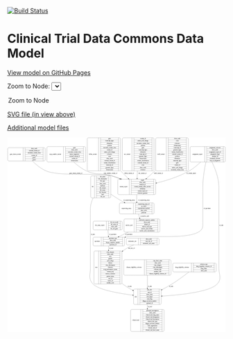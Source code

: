 <link rel='stylesheet' href="assets/style.css">
<link rel='stylesheet' href="https://unpkg.com/leaflet@1.5.1/dist/leaflet.css" integrity="sha512-xwE/Az9zrjBIphAcBb3F6JVqxf46+CDLwfLMHloNu6KEQCAWi6HcDUbeOfBIptF7tcCzusKFjFw2yuvEpDL9wQ==" crossorigin="">
<script type="text/javascript" src="https://code.jquery.com/jquery-3.2.1.min.js"></script>
<script type="text/javascript"  src="https://unpkg.com/leaflet@1.5.1/dist/leaflet.js"></script>
<script type="text/javascript" src="assets/actions.js"></script>

[![Build Status](https://travis-ci.org/CBIIT/ctdc-model.svg?branch=master)](https://travis-ci.org/CBIIT/ctdc-model)

# Clinical Trial Data Commons Data Model

[View model on GitHub Pages](https://cbiit.github.io/ctdc-model/)




Zoom to Node: <select id="node_select">
  <option value="">Zoom to Node</option>
</select>
<div id="model"></div>

<p>
<a href="./model-desc/ctdc-model.svg">SVG file (in view above)</a>
<p>
<a href="./model-desc">Additional model files</a>
<div id='graph' style='display:off;'>
<svg width="2277pt" height="2029pt"
 viewBox="0.00 0.00 2277.00 2029.00" xmlns="http://www.w3.org/2000/svg" xmlns:xlink="http://www.w3.org/1999/xlink">
<g id="graph0" class="graph" transform="scale(1 1) rotate(0) translate(4 2025)">
<title>Perl</title>
<polygon fill="#ffffff" stroke="transparent" points="-4,4 -4,-2025 2273,-2025 2273,4 -4,4"/>
<!-- file -->
<g id="node1" class="node">
<title>file</title>
<path fill="none" stroke="#000000" d="M878,-1393.5C878,-1393.5 1063,-1393.5 1063,-1393.5 1069,-1393.5 1075,-1399.5 1075,-1405.5 1075,-1405.5 1075,-1611.5 1075,-1611.5 1075,-1617.5 1069,-1623.5 1063,-1623.5 1063,-1623.5 878,-1623.5 878,-1623.5 872,-1623.5 866,-1617.5 866,-1611.5 866,-1611.5 866,-1405.5 866,-1405.5 866,-1399.5 872,-1393.5 878,-1393.5"/>
<text text-anchor="middle" x="885.5" y="-1504.8" font-family="Times,serif" font-size="14.00" fill="#000000">file</text>
<polyline fill="none" stroke="#000000" points="905,-1393.5 905,-1623.5 "/>
<text text-anchor="middle" x="915.5" y="-1504.8" font-family="Times,serif" font-size="14.00" fill="#000000"> </text>
<polyline fill="none" stroke="#000000" points="926,-1393.5 926,-1623.5 "/>
<text text-anchor="middle" x="990" y="-1608.3" font-family="Times,serif" font-size="14.00" fill="#000000">file_name</text>
<polyline fill="none" stroke="#000000" points="926,-1600.5 1054,-1600.5 "/>
<text text-anchor="middle" x="990" y="-1585.3" font-family="Times,serif" font-size="14.00" fill="#000000">file_description</text>
<polyline fill="none" stroke="#000000" points="926,-1577.5 1054,-1577.5 "/>
<text text-anchor="middle" x="990" y="-1562.3" font-family="Times,serif" font-size="14.00" fill="#000000">file_type</text>
<polyline fill="none" stroke="#000000" points="926,-1554.5 1054,-1554.5 "/>
<text text-anchor="middle" x="990" y="-1539.3" font-family="Times,serif" font-size="14.00" fill="#000000">show_node</text>
<polyline fill="none" stroke="#000000" points="926,-1531.5 1054,-1531.5 "/>
<text text-anchor="middle" x="990" y="-1516.3" font-family="Times,serif" font-size="14.00" fill="#000000">md5sum</text>
<polyline fill="none" stroke="#000000" points="926,-1508.5 1054,-1508.5 "/>
<text text-anchor="middle" x="990" y="-1493.3" font-family="Times,serif" font-size="14.00" fill="#000000">file_format</text>
<polyline fill="none" stroke="#000000" points="926,-1485.5 1054,-1485.5 "/>
<text text-anchor="middle" x="990" y="-1470.3" font-family="Times,serif" font-size="14.00" fill="#000000">file_status</text>
<polyline fill="none" stroke="#000000" points="926,-1462.5 1054,-1462.5 "/>
<text text-anchor="middle" x="990" y="-1447.3" font-family="Times,serif" font-size="14.00" fill="#000000">file_location</text>
<polyline fill="none" stroke="#000000" points="926,-1439.5 1054,-1439.5 "/>
<text text-anchor="middle" x="990" y="-1424.3" font-family="Times,serif" font-size="14.00" fill="#000000">uuid</text>
<polyline fill="none" stroke="#000000" points="926,-1416.5 1054,-1416.5 "/>
<text text-anchor="middle" x="990" y="-1401.3" font-family="Times,serif" font-size="14.00" fill="#000000">file_size</text>
<polyline fill="none" stroke="#000000" points="1054,-1393.5 1054,-1623.5 "/>
<text text-anchor="middle" x="1064.5" y="-1504.8" font-family="Times,serif" font-size="14.00" fill="#000000"> </text>
</g>
<!-- arm -->
<g id="node10" class="node">
<title>arm</title>
<path fill="none" stroke="#000000" d="M1324.5,-282.5C1324.5,-282.5 1588.5,-282.5 1588.5,-282.5 1594.5,-282.5 1600.5,-288.5 1600.5,-294.5 1600.5,-294.5 1600.5,-431.5 1600.5,-431.5 1600.5,-437.5 1594.5,-443.5 1588.5,-443.5 1588.5,-443.5 1324.5,-443.5 1324.5,-443.5 1318.5,-443.5 1312.5,-437.5 1312.5,-431.5 1312.5,-431.5 1312.5,-294.5 1312.5,-294.5 1312.5,-288.5 1318.5,-282.5 1324.5,-282.5"/>
<text text-anchor="middle" x="1335" y="-359.3" font-family="Times,serif" font-size="14.00" fill="#000000">arm</text>
<polyline fill="none" stroke="#000000" points="1357.5,-282.5 1357.5,-443.5 "/>
<text text-anchor="middle" x="1368" y="-359.3" font-family="Times,serif" font-size="14.00" fill="#000000"> </text>
<polyline fill="none" stroke="#000000" points="1378.5,-282.5 1378.5,-443.5 "/>
<text text-anchor="middle" x="1479" y="-428.3" font-family="Times,serif" font-size="14.00" fill="#000000">arm_title</text>
<polyline fill="none" stroke="#000000" points="1378.5,-420.5 1579.5,-420.5 "/>
<text text-anchor="middle" x="1479" y="-405.3" font-family="Times,serif" font-size="14.00" fill="#000000">arm_id</text>
<polyline fill="none" stroke="#000000" points="1378.5,-397.5 1579.5,-397.5 "/>
<text text-anchor="middle" x="1479" y="-382.3" font-family="Times,serif" font-size="14.00" fill="#000000">show_node</text>
<polyline fill="none" stroke="#000000" points="1378.5,-374.5 1579.5,-374.5 "/>
<text text-anchor="middle" x="1479" y="-359.3" font-family="Times,serif" font-size="14.00" fill="#000000">arm_target</text>
<polyline fill="none" stroke="#000000" points="1378.5,-351.5 1579.5,-351.5 "/>
<text text-anchor="middle" x="1479" y="-336.3" font-family="Times,serif" font-size="14.00" fill="#000000">arm_drug</text>
<polyline fill="none" stroke="#000000" points="1378.5,-328.5 1579.5,-328.5 "/>
<text text-anchor="middle" x="1479" y="-313.3" font-family="Times,serif" font-size="14.00" fill="#000000">dbgap_accession_number</text>
<polyline fill="none" stroke="#000000" points="1378.5,-305.5 1579.5,-305.5 "/>
<text text-anchor="middle" x="1479" y="-290.3" font-family="Times,serif" font-size="14.00" fill="#000000">pubmed_id</text>
<polyline fill="none" stroke="#000000" points="1579.5,-282.5 1579.5,-443.5 "/>
<text text-anchor="middle" x="1590" y="-359.3" font-family="Times,serif" font-size="14.00" fill="#000000"> </text>
</g>
<!-- file&#45;&gt;arm -->
<g id="edge18" class="edge">
<title>file&#45;&gt;arm</title>
<path fill="none" stroke="#000000" d="M891.442,-1393.3582C874.9733,-1359.6098 862.5,-1321.6286 862.5,-1284 862.5,-1284 862.5,-1284 862.5,-668 862.5,-590.1106 837.3467,-551.9341 890.5,-495 945.7784,-435.7896 1154.3629,-398.927 1302.2045,-379.6711"/>
<polygon fill="#000000" stroke="#000000" points="1302.8255,-383.1201 1312.2966,-378.3716 1301.9314,-376.1774 1302.8255,-383.1201"/>
<text text-anchor="middle" x="887.5" y="-1006.8" font-family="Times,serif" font-size="14.00" fill="#000000">of_arm</text>
</g>
<!-- sequencing_assay -->
<g id="node12" class="node">
<title>sequencing_assay</title>
<path fill="none" stroke="#000000" d="M1177,-1226.5C1177,-1226.5 1514,-1226.5 1514,-1226.5 1520,-1226.5 1526,-1232.5 1526,-1238.5 1526,-1238.5 1526,-1329.5 1526,-1329.5 1526,-1335.5 1520,-1341.5 1514,-1341.5 1514,-1341.5 1177,-1341.5 1177,-1341.5 1171,-1341.5 1165,-1335.5 1165,-1329.5 1165,-1329.5 1165,-1238.5 1165,-1238.5 1165,-1232.5 1171,-1226.5 1177,-1226.5"/>
<text text-anchor="middle" x="1238" y="-1280.3" font-family="Times,serif" font-size="14.00" fill="#000000">sequencing_assay</text>
<polyline fill="none" stroke="#000000" points="1311,-1226.5 1311,-1341.5 "/>
<text text-anchor="middle" x="1321.5" y="-1280.3" font-family="Times,serif" font-size="14.00" fill="#000000"> </text>
<polyline fill="none" stroke="#000000" points="1332,-1226.5 1332,-1341.5 "/>
<text text-anchor="middle" x="1418.5" y="-1326.3" font-family="Times,serif" font-size="14.00" fill="#000000">sequencing_assay_id</text>
<polyline fill="none" stroke="#000000" points="1332,-1318.5 1505,-1318.5 "/>
<text text-anchor="middle" x="1418.5" y="-1303.3" font-family="Times,serif" font-size="14.00" fill="#000000">qc_result</text>
<polyline fill="none" stroke="#000000" points="1332,-1295.5 1505,-1295.5 "/>
<text text-anchor="middle" x="1418.5" y="-1280.3" font-family="Times,serif" font-size="14.00" fill="#000000">experimental_method</text>
<polyline fill="none" stroke="#000000" points="1332,-1272.5 1505,-1272.5 "/>
<text text-anchor="middle" x="1418.5" y="-1257.3" font-family="Times,serif" font-size="14.00" fill="#000000">show_node</text>
<polyline fill="none" stroke="#000000" points="1332,-1249.5 1505,-1249.5 "/>
<text text-anchor="middle" x="1418.5" y="-1234.3" font-family="Times,serif" font-size="14.00" fill="#000000">platform</text>
<polyline fill="none" stroke="#000000" points="1505,-1226.5 1505,-1341.5 "/>
<text text-anchor="middle" x="1515.5" y="-1280.3" font-family="Times,serif" font-size="14.00" fill="#000000"> </text>
</g>
<!-- file&#45;&gt;sequencing_assay -->
<g id="edge7" class="edge">
<title>file&#45;&gt;sequencing_assay</title>
<path fill="none" stroke="#000000" d="M1075.1067,-1432.7062C1110.8974,-1408.1846 1151.7051,-1381.7349 1190.5,-1360 1198.6504,-1355.4337 1207.114,-1350.8527 1215.6938,-1346.3281"/>
<polygon fill="#000000" stroke="#000000" points="1217.428,-1349.371 1224.6687,-1341.6365 1214.185,-1343.1675 1217.428,-1349.371"/>
<text text-anchor="middle" x="1266" y="-1363.8" font-family="Times,serif" font-size="14.00" fill="#000000">of_sequencing_assay</text>
</g>
<!-- ihc_assay_report -->
<g id="node2" class="node">
<title>ihc_assay_report</title>
<path fill="none" stroke="#000000" d="M903,-1059.5C903,-1059.5 1182,-1059.5 1182,-1059.5 1188,-1059.5 1194,-1065.5 1194,-1071.5 1194,-1071.5 1194,-1139.5 1194,-1139.5 1194,-1145.5 1188,-1151.5 1182,-1151.5 1182,-1151.5 903,-1151.5 903,-1151.5 897,-1151.5 891,-1145.5 891,-1139.5 891,-1139.5 891,-1071.5 891,-1071.5 891,-1065.5 897,-1059.5 903,-1059.5"/>
<text text-anchor="middle" x="960" y="-1101.8" font-family="Times,serif" font-size="14.00" fill="#000000">ihc_assay_report</text>
<polyline fill="none" stroke="#000000" points="1029,-1059.5 1029,-1151.5 "/>
<text text-anchor="middle" x="1039.5" y="-1101.8" font-family="Times,serif" font-size="14.00" fill="#000000"> </text>
<polyline fill="none" stroke="#000000" points="1050,-1059.5 1050,-1151.5 "/>
<text text-anchor="middle" x="1111.5" y="-1136.3" font-family="Times,serif" font-size="14.00" fill="#000000">ihc_test_result</text>
<polyline fill="none" stroke="#000000" points="1050,-1128.5 1173,-1128.5 "/>
<text text-anchor="middle" x="1111.5" y="-1113.3" font-family="Times,serif" font-size="14.00" fill="#000000">ihc_assay_id</text>
<polyline fill="none" stroke="#000000" points="1050,-1105.5 1173,-1105.5 "/>
<text text-anchor="middle" x="1111.5" y="-1090.3" font-family="Times,serif" font-size="14.00" fill="#000000">show_node</text>
<polyline fill="none" stroke="#000000" points="1050,-1082.5 1173,-1082.5 "/>
<text text-anchor="middle" x="1111.5" y="-1067.3" font-family="Times,serif" font-size="14.00" fill="#000000">ihc_test_gene</text>
<polyline fill="none" stroke="#000000" points="1173,-1059.5 1173,-1151.5 "/>
<text text-anchor="middle" x="1183.5" y="-1101.8" font-family="Times,serif" font-size="14.00" fill="#000000"> </text>
</g>
<!-- specimen -->
<g id="node14" class="node">
<title>specimen</title>
<path fill="none" stroke="#000000" d="M902.5,-892.5C902.5,-892.5 1206.5,-892.5 1206.5,-892.5 1212.5,-892.5 1218.5,-898.5 1218.5,-904.5 1218.5,-904.5 1218.5,-972.5 1218.5,-972.5 1218.5,-978.5 1212.5,-984.5 1206.5,-984.5 1206.5,-984.5 902.5,-984.5 902.5,-984.5 896.5,-984.5 890.5,-978.5 890.5,-972.5 890.5,-972.5 890.5,-904.5 890.5,-904.5 890.5,-898.5 896.5,-892.5 902.5,-892.5"/>
<text text-anchor="middle" x="933" y="-934.8" font-family="Times,serif" font-size="14.00" fill="#000000">specimen</text>
<polyline fill="none" stroke="#000000" points="975.5,-892.5 975.5,-984.5 "/>
<text text-anchor="middle" x="986" y="-934.8" font-family="Times,serif" font-size="14.00" fill="#000000"> </text>
<polyline fill="none" stroke="#000000" points="996.5,-892.5 996.5,-984.5 "/>
<text text-anchor="middle" x="1097" y="-969.3" font-family="Times,serif" font-size="14.00" fill="#000000">specimen_type</text>
<polyline fill="none" stroke="#000000" points="996.5,-961.5 1197.5,-961.5 "/>
<text text-anchor="middle" x="1097" y="-946.3" font-family="Times,serif" font-size="14.00" fill="#000000">show_node</text>
<polyline fill="none" stroke="#000000" points="996.5,-938.5 1197.5,-938.5 "/>
<text text-anchor="middle" x="1097" y="-923.3" font-family="Times,serif" font-size="14.00" fill="#000000">biopsy_sequence_number</text>
<polyline fill="none" stroke="#000000" points="996.5,-915.5 1197.5,-915.5 "/>
<text text-anchor="middle" x="1097" y="-900.3" font-family="Times,serif" font-size="14.00" fill="#000000">specimen_id</text>
<polyline fill="none" stroke="#000000" points="1197.5,-892.5 1197.5,-984.5 "/>
<text text-anchor="middle" x="1208" y="-934.8" font-family="Times,serif" font-size="14.00" fill="#000000"> </text>
</g>
<!-- ihc_assay_report&#45;&gt;specimen -->
<g id="edge3" class="edge">
<title>ihc_assay_report&#45;&gt;specimen</title>
<path fill="none" stroke="#000000" d="M1045.8108,-1059.4244C1047.2476,-1039.4291 1048.9438,-1015.8237 1050.4544,-994.8006"/>
<polygon fill="#000000" stroke="#000000" points="1053.9534,-994.94 1051.1792,-984.7148 1046.9714,-994.4382 1053.9534,-994.94"/>
<text text-anchor="middle" x="1095.5" y="-1006.8" font-family="Times,serif" font-size="14.00" fill="#000000">of_specimen</text>
</g>
<!-- gene_fusion_variant -->
<g id="node3" class="node">
<title>gene_fusion_variant</title>
<path fill="none" stroke="#000000" d="M12,-1779C12,-1779 379,-1779 379,-1779 385,-1779 391,-1785 391,-1791 391,-1791 391,-1905 391,-1905 391,-1911 385,-1917 379,-1917 379,-1917 12,-1917 12,-1917 6,-1917 0,-1911 0,-1905 0,-1905 0,-1791 0,-1791 0,-1785 6,-1779 12,-1779"/>
<text text-anchor="middle" x="80.5" y="-1844.3" font-family="Times,serif" font-size="14.00" fill="#000000">gene_fusion_variant</text>
<polyline fill="none" stroke="#000000" points="161,-1779 161,-1917 "/>
<text text-anchor="middle" x="171.5" y="-1844.3" font-family="Times,serif" font-size="14.00" fill="#000000"> </text>
<polyline fill="none" stroke="#000000" points="182,-1779 182,-1917 "/>
<text text-anchor="middle" x="276" y="-1901.8" font-family="Times,serif" font-size="14.00" fill="#000000">show_node</text>
<polyline fill="none" stroke="#000000" points="182,-1894 370,-1894 "/>
<text text-anchor="middle" x="276" y="-1878.8" font-family="Times,serif" font-size="14.00" fill="#000000">external_variant_id</text>
<polyline fill="none" stroke="#000000" points="182,-1871 370,-1871 "/>
<text text-anchor="middle" x="276" y="-1855.8" font-family="Times,serif" font-size="14.00" fill="#000000">oncomine_variant_class</text>
<polyline fill="none" stroke="#000000" points="182,-1848 370,-1848 "/>
<text text-anchor="middle" x="276" y="-1832.8" font-family="Times,serif" font-size="14.00" fill="#000000">variant_id</text>
<polyline fill="none" stroke="#000000" points="182,-1825 370,-1825 "/>
<text text-anchor="middle" x="276" y="-1809.8" font-family="Times,serif" font-size="14.00" fill="#000000">gene1</text>
<polyline fill="none" stroke="#000000" points="182,-1802 370,-1802 "/>
<text text-anchor="middle" x="276" y="-1786.8" font-family="Times,serif" font-size="14.00" fill="#000000">gene2</text>
<polyline fill="none" stroke="#000000" points="370,-1779 370,-1917 "/>
<text text-anchor="middle" x="380.5" y="-1844.3" font-family="Times,serif" font-size="14.00" fill="#000000"> </text>
</g>
<!-- variant_report -->
<g id="node8" class="node">
<title>variant_report</title>
<path fill="none" stroke="#000000" d="M1159.5,-1428C1159.5,-1428 1531.5,-1428 1531.5,-1428 1537.5,-1428 1543.5,-1434 1543.5,-1440 1543.5,-1440 1543.5,-1577 1543.5,-1577 1543.5,-1583 1537.5,-1589 1531.5,-1589 1531.5,-1589 1159.5,-1589 1159.5,-1589 1153.5,-1589 1147.5,-1583 1147.5,-1577 1147.5,-1577 1147.5,-1440 1147.5,-1440 1147.5,-1434 1153.5,-1428 1159.5,-1428"/>
<text text-anchor="middle" x="1207.5" y="-1504.8" font-family="Times,serif" font-size="14.00" fill="#000000">variant_report</text>
<polyline fill="none" stroke="#000000" points="1267.5,-1428 1267.5,-1589 "/>
<text text-anchor="middle" x="1278" y="-1504.8" font-family="Times,serif" font-size="14.00" fill="#000000"> </text>
<polyline fill="none" stroke="#000000" points="1288.5,-1428 1288.5,-1589 "/>
<text text-anchor="middle" x="1405.5" y="-1573.8" font-family="Times,serif" font-size="14.00" fill="#000000">mapd</text>
<polyline fill="none" stroke="#000000" points="1288.5,-1566 1522.5,-1566 "/>
<text text-anchor="middle" x="1405.5" y="-1550.8" font-family="Times,serif" font-size="14.00" fill="#000000">show_node</text>
<polyline fill="none" stroke="#000000" points="1288.5,-1543 1522.5,-1543 "/>
<text text-anchor="middle" x="1405.5" y="-1527.8" font-family="Times,serif" font-size="14.00" fill="#000000">analysis_id</text>
<polyline fill="none" stroke="#000000" points="1288.5,-1520 1522.5,-1520 "/>
<text text-anchor="middle" x="1405.5" y="-1504.8" font-family="Times,serif" font-size="14.00" fill="#000000">torrent_variant_caller_version</text>
<polyline fill="none" stroke="#000000" points="1288.5,-1497 1522.5,-1497 "/>
<text text-anchor="middle" x="1405.5" y="-1481.8" font-family="Times,serif" font-size="14.00" fill="#000000">cellularity</text>
<polyline fill="none" stroke="#000000" points="1288.5,-1474 1522.5,-1474 "/>
<text text-anchor="middle" x="1405.5" y="-1458.8" font-family="Times,serif" font-size="14.00" fill="#000000">variant_report_id</text>
<polyline fill="none" stroke="#000000" points="1288.5,-1451 1522.5,-1451 "/>
<text text-anchor="middle" x="1405.5" y="-1435.8" font-family="Times,serif" font-size="14.00" fill="#000000">reference_genome</text>
<polyline fill="none" stroke="#000000" points="1522.5,-1428 1522.5,-1589 "/>
<text text-anchor="middle" x="1533" y="-1504.8" font-family="Times,serif" font-size="14.00" fill="#000000"> </text>
</g>
<!-- gene_fusion_variant&#45;&gt;variant_report -->
<g id="edge1" class="edge">
<title>gene_fusion_variant&#45;&gt;variant_report</title>
<path fill="none" stroke="#000000" d="M257.3612,-1778.7025C294.8778,-1741.4334 345.9413,-1698.4291 400.5,-1675 540.3507,-1614.944 935.3412,-1658.8412 1083.5,-1624 1115.0744,-1616.5749 1147.5742,-1605.4314 1178.4763,-1592.9474"/>
<polygon fill="#000000" stroke="#000000" points="1180.0909,-1596.0681 1188.0125,-1589.0326 1177.4325,-1589.5925 1180.0909,-1596.0681"/>
<text text-anchor="middle" x="710.5" y="-1645.8" font-family="Times,serif" font-size="14.00" fill="#000000">gene_fusion_variant_of</text>
</g>
<!-- copy_number_variant -->
<g id="node4" class="node">
<title>copy_number_variant</title>
<path fill="none" stroke="#000000" d="M421.5,-1767.5C421.5,-1767.5 799.5,-1767.5 799.5,-1767.5 805.5,-1767.5 811.5,-1773.5 811.5,-1779.5 811.5,-1779.5 811.5,-1916.5 811.5,-1916.5 811.5,-1922.5 805.5,-1928.5 799.5,-1928.5 799.5,-1928.5 421.5,-1928.5 421.5,-1928.5 415.5,-1928.5 409.5,-1922.5 409.5,-1916.5 409.5,-1916.5 409.5,-1779.5 409.5,-1779.5 409.5,-1773.5 415.5,-1767.5 421.5,-1767.5"/>
<text text-anchor="middle" x="495.5" y="-1844.3" font-family="Times,serif" font-size="14.00" fill="#000000">copy_number_variant</text>
<polyline fill="none" stroke="#000000" points="581.5,-1767.5 581.5,-1928.5 "/>
<text text-anchor="middle" x="592" y="-1844.3" font-family="Times,serif" font-size="14.00" fill="#000000"> </text>
<polyline fill="none" stroke="#000000" points="602.5,-1767.5 602.5,-1928.5 "/>
<text text-anchor="middle" x="696.5" y="-1913.3" font-family="Times,serif" font-size="14.00" fill="#000000">gene</text>
<polyline fill="none" stroke="#000000" points="602.5,-1905.5 790.5,-1905.5 "/>
<text text-anchor="middle" x="696.5" y="-1890.3" font-family="Times,serif" font-size="14.00" fill="#000000">show_node</text>
<polyline fill="none" stroke="#000000" points="602.5,-1882.5 790.5,-1882.5 "/>
<text text-anchor="middle" x="696.5" y="-1867.3" font-family="Times,serif" font-size="14.00" fill="#000000">oncomine_variant_class</text>
<polyline fill="none" stroke="#000000" points="602.5,-1859.5 790.5,-1859.5 "/>
<text text-anchor="middle" x="696.5" y="-1844.3" font-family="Times,serif" font-size="14.00" fill="#000000">tumor_suppressor</text>
<polyline fill="none" stroke="#000000" points="602.5,-1836.5 790.5,-1836.5 "/>
<text text-anchor="middle" x="696.5" y="-1821.3" font-family="Times,serif" font-size="14.00" fill="#000000">external_variant_id</text>
<polyline fill="none" stroke="#000000" points="602.5,-1813.5 790.5,-1813.5 "/>
<text text-anchor="middle" x="696.5" y="-1798.3" font-family="Times,serif" font-size="14.00" fill="#000000">variant_id</text>
<polyline fill="none" stroke="#000000" points="602.5,-1790.5 790.5,-1790.5 "/>
<text text-anchor="middle" x="696.5" y="-1775.3" font-family="Times,serif" font-size="14.00" fill="#000000">chromosome</text>
<polyline fill="none" stroke="#000000" points="790.5,-1767.5 790.5,-1928.5 "/>
<text text-anchor="middle" x="801" y="-1844.3" font-family="Times,serif" font-size="14.00" fill="#000000"> </text>
</g>
<!-- copy_number_variant&#45;&gt;variant_report -->
<g id="edge14" class="edge">
<title>copy_number_variant&#45;&gt;variant_report</title>
<path fill="none" stroke="#000000" d="M689.1641,-1767.2157C726.0513,-1733.8024 772.4276,-1697.6501 820.5,-1675 928.2095,-1624.251 969.871,-1659.5702 1083.5,-1624 1111.4172,-1615.2609 1140.3442,-1604.4363 1168.3414,-1592.9468"/>
<polygon fill="#000000" stroke="#000000" points="1169.9001,-1596.0895 1177.7977,-1589.027 1167.2196,-1589.6231 1169.9001,-1596.0895"/>
<text text-anchor="middle" x="1071" y="-1645.8" font-family="Times,serif" font-size="14.00" fill="#000000">copy_number_variant_of</text>
</g>
<!-- delins_variant -->
<g id="node5" class="node">
<title>delins_variant</title>
<path fill="none" stroke="#000000" d="M841.5,-1675.5C841.5,-1675.5 1165.5,-1675.5 1165.5,-1675.5 1171.5,-1675.5 1177.5,-1681.5 1177.5,-1687.5 1177.5,-1687.5 1177.5,-2008.5 1177.5,-2008.5 1177.5,-2014.5 1171.5,-2020.5 1165.5,-2020.5 1165.5,-2020.5 841.5,-2020.5 841.5,-2020.5 835.5,-2020.5 829.5,-2014.5 829.5,-2008.5 829.5,-2008.5 829.5,-1687.5 829.5,-1687.5 829.5,-1681.5 835.5,-1675.5 841.5,-1675.5"/>
<text text-anchor="middle" x="888.5" y="-1844.3" font-family="Times,serif" font-size="14.00" fill="#000000">delins_variant</text>
<polyline fill="none" stroke="#000000" points="947.5,-1675.5 947.5,-2020.5 "/>
<text text-anchor="middle" x="958" y="-1844.3" font-family="Times,serif" font-size="14.00" fill="#000000"> </text>
<polyline fill="none" stroke="#000000" points="968.5,-1675.5 968.5,-2020.5 "/>
<text text-anchor="middle" x="1062.5" y="-2005.3" font-family="Times,serif" font-size="14.00" fill="#000000">gene</text>
<polyline fill="none" stroke="#000000" points="968.5,-1997.5 1156.5,-1997.5 "/>
<text text-anchor="middle" x="1062.5" y="-1982.3" font-family="Times,serif" font-size="14.00" fill="#000000">transcript_hgvs</text>
<polyline fill="none" stroke="#000000" points="968.5,-1974.5 1156.5,-1974.5 "/>
<text text-anchor="middle" x="1062.5" y="-1959.3" font-family="Times,serif" font-size="14.00" fill="#000000">alternative</text>
<polyline fill="none" stroke="#000000" points="968.5,-1951.5 1156.5,-1951.5 "/>
<text text-anchor="middle" x="1062.5" y="-1936.3" font-family="Times,serif" font-size="14.00" fill="#000000">position</text>
<polyline fill="none" stroke="#000000" points="968.5,-1928.5 1156.5,-1928.5 "/>
<text text-anchor="middle" x="1062.5" y="-1913.3" font-family="Times,serif" font-size="14.00" fill="#000000">oncomine_variant_class</text>
<polyline fill="none" stroke="#000000" points="968.5,-1905.5 1156.5,-1905.5 "/>
<text text-anchor="middle" x="1062.5" y="-1890.3" font-family="Times,serif" font-size="14.00" fill="#000000">variant_id</text>
<polyline fill="none" stroke="#000000" points="968.5,-1882.5 1156.5,-1882.5 "/>
<text text-anchor="middle" x="1062.5" y="-1867.3" font-family="Times,serif" font-size="14.00" fill="#000000">amino_acid_change</text>
<polyline fill="none" stroke="#000000" points="968.5,-1859.5 1156.5,-1859.5 "/>
<text text-anchor="middle" x="1062.5" y="-1844.3" font-family="Times,serif" font-size="14.00" fill="#000000">reference</text>
<polyline fill="none" stroke="#000000" points="968.5,-1836.5 1156.5,-1836.5 "/>
<text text-anchor="middle" x="1062.5" y="-1821.3" font-family="Times,serif" font-size="14.00" fill="#000000">exon</text>
<polyline fill="none" stroke="#000000" points="968.5,-1813.5 1156.5,-1813.5 "/>
<text text-anchor="middle" x="1062.5" y="-1798.3" font-family="Times,serif" font-size="14.00" fill="#000000">show_node</text>
<polyline fill="none" stroke="#000000" points="968.5,-1790.5 1156.5,-1790.5 "/>
<text text-anchor="middle" x="1062.5" y="-1775.3" font-family="Times,serif" font-size="14.00" fill="#000000">external_variant_id</text>
<polyline fill="none" stroke="#000000" points="968.5,-1767.5 1156.5,-1767.5 "/>
<text text-anchor="middle" x="1062.5" y="-1752.3" font-family="Times,serif" font-size="14.00" fill="#000000">variant_classification</text>
<polyline fill="none" stroke="#000000" points="968.5,-1744.5 1156.5,-1744.5 "/>
<text text-anchor="middle" x="1062.5" y="-1729.3" font-family="Times,serif" font-size="14.00" fill="#000000">transcript_id</text>
<polyline fill="none" stroke="#000000" points="968.5,-1721.5 1156.5,-1721.5 "/>
<text text-anchor="middle" x="1062.5" y="-1706.3" font-family="Times,serif" font-size="14.00" fill="#000000">genomic_hgvs</text>
<polyline fill="none" stroke="#000000" points="968.5,-1698.5 1156.5,-1698.5 "/>
<text text-anchor="middle" x="1062.5" y="-1683.3" font-family="Times,serif" font-size="14.00" fill="#000000">chromosome</text>
<polyline fill="none" stroke="#000000" points="1156.5,-1675.5 1156.5,-2020.5 "/>
<text text-anchor="middle" x="1167" y="-1844.3" font-family="Times,serif" font-size="14.00" fill="#000000"> </text>
</g>
<!-- delins_variant&#45;&gt;variant_report -->
<g id="edge8" class="edge">
<title>delins_variant&#45;&gt;variant_report</title>
<path fill="none" stroke="#000000" d="M1177.5057,-1675.2662C1205.1402,-1647.8338 1232.6699,-1620.5053 1257.207,-1596.1476"/>
<polygon fill="#000000" stroke="#000000" points="1259.7518,-1598.5531 1264.383,-1589.024 1254.8203,-1593.5852 1259.7518,-1598.5531"/>
<text text-anchor="middle" x="1267" y="-1645.8" font-family="Times,serif" font-size="14.00" fill="#000000">delins_variant_of</text>
</g>
<!-- clinical_trial -->
<g id="node6" class="node">
<title>clinical_trial</title>
<path fill="none" stroke="#000000" d="M1294,-.5C1294,-.5 1619,-.5 1619,-.5 1625,-.5 1631,-6.5 1631,-12.5 1631,-12.5 1631,-218.5 1631,-218.5 1631,-224.5 1625,-230.5 1619,-230.5 1619,-230.5 1294,-230.5 1294,-230.5 1288,-230.5 1282,-224.5 1282,-218.5 1282,-218.5 1282,-12.5 1282,-12.5 1282,-6.5 1288,-.5 1294,-.5"/>
<text text-anchor="middle" x="1335" y="-111.8" font-family="Times,serif" font-size="14.00" fill="#000000">clinical_trial</text>
<polyline fill="none" stroke="#000000" points="1388,-.5 1388,-230.5 "/>
<text text-anchor="middle" x="1398.5" y="-111.8" font-family="Times,serif" font-size="14.00" fill="#000000"> </text>
<polyline fill="none" stroke="#000000" points="1409,-.5 1409,-230.5 "/>
<text text-anchor="middle" x="1509.5" y="-215.3" font-family="Times,serif" font-size="14.00" fill="#000000">principal_investigators</text>
<polyline fill="none" stroke="#000000" points="1409,-207.5 1610,-207.5 "/>
<text text-anchor="middle" x="1509.5" y="-192.3" font-family="Times,serif" font-size="14.00" fill="#000000">show_node</text>
<polyline fill="none" stroke="#000000" points="1409,-184.5 1610,-184.5 "/>
<text text-anchor="middle" x="1509.5" y="-169.3" font-family="Times,serif" font-size="14.00" fill="#000000">clinical_trial_long_name</text>
<polyline fill="none" stroke="#000000" points="1409,-161.5 1610,-161.5 "/>
<text text-anchor="middle" x="1509.5" y="-146.3" font-family="Times,serif" font-size="14.00" fill="#000000">clinical_trial_designation</text>
<polyline fill="none" stroke="#000000" points="1409,-138.5 1610,-138.5 "/>
<text text-anchor="middle" x="1509.5" y="-123.3" font-family="Times,serif" font-size="14.00" fill="#000000">clinical_trial_description</text>
<polyline fill="none" stroke="#000000" points="1409,-115.5 1610,-115.5 "/>
<text text-anchor="middle" x="1509.5" y="-100.3" font-family="Times,serif" font-size="14.00" fill="#000000">clinical_trial_type</text>
<polyline fill="none" stroke="#000000" points="1409,-92.5 1610,-92.5 "/>
<text text-anchor="middle" x="1509.5" y="-77.3" font-family="Times,serif" font-size="14.00" fill="#000000">dbgap_accession_number</text>
<polyline fill="none" stroke="#000000" points="1409,-69.5 1610,-69.5 "/>
<text text-anchor="middle" x="1509.5" y="-54.3" font-family="Times,serif" font-size="14.00" fill="#000000">lead_organization</text>
<polyline fill="none" stroke="#000000" points="1409,-46.5 1610,-46.5 "/>
<text text-anchor="middle" x="1509.5" y="-31.3" font-family="Times,serif" font-size="14.00" fill="#000000">clinical_trial_id</text>
<polyline fill="none" stroke="#000000" points="1409,-23.5 1610,-23.5 "/>
<text text-anchor="middle" x="1509.5" y="-8.3" font-family="Times,serif" font-size="14.00" fill="#000000">clinical_trial_short_name</text>
<polyline fill="none" stroke="#000000" points="1610,-.5 1610,-230.5 "/>
<text text-anchor="middle" x="1620.5" y="-111.8" font-family="Times,serif" font-size="14.00" fill="#000000"> </text>
</g>
<!-- case -->
<g id="node7" class="node">
<title>case</title>
<path fill="none" stroke="#000000" d="M911.5,-495.5C911.5,-495.5 1179.5,-495.5 1179.5,-495.5 1185.5,-495.5 1191.5,-501.5 1191.5,-507.5 1191.5,-507.5 1191.5,-828.5 1191.5,-828.5 1191.5,-834.5 1185.5,-840.5 1179.5,-840.5 1179.5,-840.5 911.5,-840.5 911.5,-840.5 905.5,-840.5 899.5,-834.5 899.5,-828.5 899.5,-828.5 899.5,-507.5 899.5,-507.5 899.5,-501.5 905.5,-495.5 911.5,-495.5"/>
<text text-anchor="middle" x="924" y="-664.3" font-family="Times,serif" font-size="14.00" fill="#000000">case</text>
<polyline fill="none" stroke="#000000" points="948.5,-495.5 948.5,-840.5 "/>
<text text-anchor="middle" x="959" y="-664.3" font-family="Times,serif" font-size="14.00" fill="#000000"> </text>
<polyline fill="none" stroke="#000000" points="969.5,-495.5 969.5,-840.5 "/>
<text text-anchor="middle" x="1070" y="-825.3" font-family="Times,serif" font-size="14.00" fill="#000000">ctep_category</text>
<polyline fill="none" stroke="#000000" points="969.5,-817.5 1170.5,-817.5 "/>
<text text-anchor="middle" x="1070" y="-802.3" font-family="Times,serif" font-size="14.00" fill="#000000">show_node</text>
<polyline fill="none" stroke="#000000" points="969.5,-794.5 1170.5,-794.5 "/>
<text text-anchor="middle" x="1070" y="-779.3" font-family="Times,serif" font-size="14.00" fill="#000000">race</text>
<polyline fill="none" stroke="#000000" points="969.5,-771.5 1170.5,-771.5 "/>
<text text-anchor="middle" x="1070" y="-756.3" font-family="Times,serif" font-size="14.00" fill="#000000">gender</text>
<polyline fill="none" stroke="#000000" points="969.5,-748.5 1170.5,-748.5 "/>
<text text-anchor="middle" x="1070" y="-733.3" font-family="Times,serif" font-size="14.00" fill="#000000">prior_drugs</text>
<polyline fill="none" stroke="#000000" points="969.5,-725.5 1170.5,-725.5 "/>
<text text-anchor="middle" x="1070" y="-710.3" font-family="Times,serif" font-size="14.00" fill="#000000">disease</text>
<polyline fill="none" stroke="#000000" points="969.5,-702.5 1170.5,-702.5 "/>
<text text-anchor="middle" x="1070" y="-687.3" font-family="Times,serif" font-size="14.00" fill="#000000">ctep_subcategory</text>
<polyline fill="none" stroke="#000000" points="969.5,-679.5 1170.5,-679.5 "/>
<text text-anchor="middle" x="1070" y="-664.3" font-family="Times,serif" font-size="14.00" fill="#000000">ethnicity</text>
<polyline fill="none" stroke="#000000" points="969.5,-656.5 1170.5,-656.5 "/>
<text text-anchor="middle" x="1070" y="-641.3" font-family="Times,serif" font-size="14.00" fill="#000000">ecog_performance_status</text>
<polyline fill="none" stroke="#000000" points="969.5,-633.5 1170.5,-633.5 "/>
<text text-anchor="middle" x="1070" y="-618.3" font-family="Times,serif" font-size="14.00" fill="#000000">current_step</text>
<polyline fill="none" stroke="#000000" points="969.5,-610.5 1170.5,-610.5 "/>
<text text-anchor="middle" x="1070" y="-595.3" font-family="Times,serif" font-size="14.00" fill="#000000">extent_of_disease</text>
<polyline fill="none" stroke="#000000" points="969.5,-587.5 1170.5,-587.5 "/>
<text text-anchor="middle" x="1070" y="-572.3" font-family="Times,serif" font-size="14.00" fill="#000000">patient_status</text>
<polyline fill="none" stroke="#000000" points="969.5,-564.5 1170.5,-564.5 "/>
<text text-anchor="middle" x="1070" y="-549.3" font-family="Times,serif" font-size="14.00" fill="#000000">case_id</text>
<polyline fill="none" stroke="#000000" points="969.5,-541.5 1170.5,-541.5 "/>
<text text-anchor="middle" x="1070" y="-526.3" font-family="Times,serif" font-size="14.00" fill="#000000">source_id</text>
<polyline fill="none" stroke="#000000" points="969.5,-518.5 1170.5,-518.5 "/>
<text text-anchor="middle" x="1070" y="-503.3" font-family="Times,serif" font-size="14.00" fill="#000000">meddra_code</text>
<polyline fill="none" stroke="#000000" points="1170.5,-495.5 1170.5,-840.5 "/>
<text text-anchor="middle" x="1181" y="-664.3" font-family="Times,serif" font-size="14.00" fill="#000000"> </text>
</g>
<!-- case&#45;&gt;arm -->
<g id="edge19" class="edge">
<title>case&#45;&gt;arm</title>
<path fill="none" stroke="#000000" d="M1191.9199,-501.8261C1194.7677,-499.4976 1197.6287,-497.2199 1200.5,-495 1231.7727,-470.8219 1268.1421,-448.9893 1303.4786,-430.3591"/>
<polygon fill="#000000" stroke="#000000" points="1305.1851,-433.4166 1312.4365,-425.6921 1301.9508,-427.2086 1305.1851,-433.4166"/>
<text text-anchor="middle" x="1271.5" y="-465.8" font-family="Times,serif" font-size="14.00" fill="#000000">of_arm</text>
</g>
<!-- variant_report&#45;&gt;sequencing_assay -->
<g id="edge6" class="edge">
<title>variant_report&#45;&gt;sequencing_assay</title>
<path fill="none" stroke="#000000" d="M1345.5,-1427.7675C1345.5,-1402.799 1345.5,-1375.5664 1345.5,-1351.5841"/>
<polygon fill="#000000" stroke="#000000" points="1349.0001,-1351.5211 1345.5,-1341.5211 1342.0001,-1351.5211 1349.0001,-1351.5211"/>
<text text-anchor="middle" x="1421" y="-1363.8" font-family="Times,serif" font-size="14.00" fill="#000000">of_sequencing_assay</text>
</g>
<!-- disease_eligibility_criterion -->
<g id="node9" class="node">
<title>disease_eligibility_criterion</title>
<path fill="none" stroke="#000000" d="M1222,-587.5C1222,-587.5 1691,-587.5 1691,-587.5 1697,-587.5 1703,-593.5 1703,-599.5 1703,-599.5 1703,-736.5 1703,-736.5 1703,-742.5 1697,-748.5 1691,-748.5 1691,-748.5 1222,-748.5 1222,-748.5 1216,-748.5 1210,-742.5 1210,-736.5 1210,-736.5 1210,-599.5 1210,-599.5 1210,-593.5 1216,-587.5 1222,-587.5"/>
<text text-anchor="middle" x="1317.5" y="-664.3" font-family="Times,serif" font-size="14.00" fill="#000000">disease_eligibility_criterion</text>
<polyline fill="none" stroke="#000000" points="1425,-587.5 1425,-748.5 "/>
<text text-anchor="middle" x="1435.5" y="-664.3" font-family="Times,serif" font-size="14.00" fill="#000000"> </text>
<polyline fill="none" stroke="#000000" points="1446,-587.5 1446,-748.5 "/>
<text text-anchor="middle" x="1564" y="-733.3" font-family="Times,serif" font-size="14.00" fill="#000000">ctep_short_name</text>
<polyline fill="none" stroke="#000000" points="1446,-725.5 1682,-725.5 "/>
<text text-anchor="middle" x="1564" y="-710.3" font-family="Times,serif" font-size="14.00" fill="#000000">show_node</text>
<polyline fill="none" stroke="#000000" points="1446,-702.5 1682,-702.5 "/>
<text text-anchor="middle" x="1564" y="-687.3" font-family="Times,serif" font-size="14.00" fill="#000000">ctep_category</text>
<polyline fill="none" stroke="#000000" points="1446,-679.5 1682,-679.5 "/>
<text text-anchor="middle" x="1564" y="-664.3" font-family="Times,serif" font-size="14.00" fill="#000000">ctep_subcategory</text>
<polyline fill="none" stroke="#000000" points="1446,-656.5 1682,-656.5 "/>
<text text-anchor="middle" x="1564" y="-641.3" font-family="Times,serif" font-size="14.00" fill="#000000">criterion_type</text>
<polyline fill="none" stroke="#000000" points="1446,-633.5 1682,-633.5 "/>
<text text-anchor="middle" x="1564" y="-618.3" font-family="Times,serif" font-size="14.00" fill="#000000">meddra_code</text>
<polyline fill="none" stroke="#000000" points="1446,-610.5 1682,-610.5 "/>
<text text-anchor="middle" x="1564" y="-595.3" font-family="Times,serif" font-size="14.00" fill="#000000">disease_eligibility_criterion_id</text>
<polyline fill="none" stroke="#000000" points="1682,-587.5 1682,-748.5 "/>
<text text-anchor="middle" x="1692.5" y="-664.3" font-family="Times,serif" font-size="14.00" fill="#000000"> </text>
</g>
<!-- disease_eligibility_criterion&#45;&gt;arm -->
<g id="edge17" class="edge">
<title>disease_eligibility_criterion&#45;&gt;arm</title>
<path fill="none" stroke="#000000" d="M1456.5,-587.4659C1456.5,-546.3731 1456.5,-496.2348 1456.5,-453.7759"/>
<polygon fill="#000000" stroke="#000000" points="1460.0001,-453.7209 1456.5,-443.7209 1453.0001,-453.721 1460.0001,-453.7209"/>
<text text-anchor="middle" x="1481.5" y="-465.8" font-family="Times,serif" font-size="14.00" fill="#000000">of_arm</text>
</g>
<!-- arm&#45;&gt;clinical_trial -->
<g id="edge9" class="edge">
<title>arm&#45;&gt;clinical_trial</title>
<path fill="none" stroke="#000000" d="M1456.5,-282.3017C1456.5,-269.0207 1456.5,-254.9838 1456.5,-240.9183"/>
<polygon fill="#000000" stroke="#000000" points="1460.0001,-240.6816 1456.5,-230.6817 1453.0001,-240.6817 1460.0001,-240.6816"/>
<text text-anchor="middle" x="1482.5" y="-252.8" font-family="Times,serif" font-size="14.00" fill="#000000">of_trial</text>
</g>
<!-- snv_variant -->
<g id="node11" class="node">
<title>snv_variant</title>
<path fill="none" stroke="#000000" d="M1207.5,-1675.5C1207.5,-1675.5 1513.5,-1675.5 1513.5,-1675.5 1519.5,-1675.5 1525.5,-1681.5 1525.5,-1687.5 1525.5,-1687.5 1525.5,-2008.5 1525.5,-2008.5 1525.5,-2014.5 1519.5,-2020.5 1513.5,-2020.5 1513.5,-2020.5 1207.5,-2020.5 1207.5,-2020.5 1201.5,-2020.5 1195.5,-2014.5 1195.5,-2008.5 1195.5,-2008.5 1195.5,-1687.5 1195.5,-1687.5 1195.5,-1681.5 1201.5,-1675.5 1207.5,-1675.5"/>
<text text-anchor="middle" x="1245.5" y="-1844.3" font-family="Times,serif" font-size="14.00" fill="#000000">snv_variant</text>
<polyline fill="none" stroke="#000000" points="1295.5,-1675.5 1295.5,-2020.5 "/>
<text text-anchor="middle" x="1306" y="-1844.3" font-family="Times,serif" font-size="14.00" fill="#000000"> </text>
<polyline fill="none" stroke="#000000" points="1316.5,-1675.5 1316.5,-2020.5 "/>
<text text-anchor="middle" x="1410.5" y="-2005.3" font-family="Times,serif" font-size="14.00" fill="#000000">variant_id</text>
<polyline fill="none" stroke="#000000" points="1316.5,-1997.5 1504.5,-1997.5 "/>
<text text-anchor="middle" x="1410.5" y="-1982.3" font-family="Times,serif" font-size="14.00" fill="#000000">amino_acid_change</text>
<polyline fill="none" stroke="#000000" points="1316.5,-1974.5 1504.5,-1974.5 "/>
<text text-anchor="middle" x="1410.5" y="-1959.3" font-family="Times,serif" font-size="14.00" fill="#000000">oncomine_variant_class</text>
<polyline fill="none" stroke="#000000" points="1316.5,-1951.5 1504.5,-1951.5 "/>
<text text-anchor="middle" x="1410.5" y="-1936.3" font-family="Times,serif" font-size="14.00" fill="#000000">position</text>
<polyline fill="none" stroke="#000000" points="1316.5,-1928.5 1504.5,-1928.5 "/>
<text text-anchor="middle" x="1410.5" y="-1913.3" font-family="Times,serif" font-size="14.00" fill="#000000">gene</text>
<polyline fill="none" stroke="#000000" points="1316.5,-1905.5 1504.5,-1905.5 "/>
<text text-anchor="middle" x="1410.5" y="-1890.3" font-family="Times,serif" font-size="14.00" fill="#000000">transcript_hgvs</text>
<polyline fill="none" stroke="#000000" points="1316.5,-1882.5 1504.5,-1882.5 "/>
<text text-anchor="middle" x="1410.5" y="-1867.3" font-family="Times,serif" font-size="14.00" fill="#000000">alternative</text>
<polyline fill="none" stroke="#000000" points="1316.5,-1859.5 1504.5,-1859.5 "/>
<text text-anchor="middle" x="1410.5" y="-1844.3" font-family="Times,serif" font-size="14.00" fill="#000000">transcript_id</text>
<polyline fill="none" stroke="#000000" points="1316.5,-1836.5 1504.5,-1836.5 "/>
<text text-anchor="middle" x="1410.5" y="-1821.3" font-family="Times,serif" font-size="14.00" fill="#000000">genomic_hgvs</text>
<polyline fill="none" stroke="#000000" points="1316.5,-1813.5 1504.5,-1813.5 "/>
<text text-anchor="middle" x="1410.5" y="-1798.3" font-family="Times,serif" font-size="14.00" fill="#000000">chromosome</text>
<polyline fill="none" stroke="#000000" points="1316.5,-1790.5 1504.5,-1790.5 "/>
<text text-anchor="middle" x="1410.5" y="-1775.3" font-family="Times,serif" font-size="14.00" fill="#000000">variant_classification</text>
<polyline fill="none" stroke="#000000" points="1316.5,-1767.5 1504.5,-1767.5 "/>
<text text-anchor="middle" x="1410.5" y="-1752.3" font-family="Times,serif" font-size="14.00" fill="#000000">external_variant_id</text>
<polyline fill="none" stroke="#000000" points="1316.5,-1744.5 1504.5,-1744.5 "/>
<text text-anchor="middle" x="1410.5" y="-1729.3" font-family="Times,serif" font-size="14.00" fill="#000000">exon</text>
<polyline fill="none" stroke="#000000" points="1316.5,-1721.5 1504.5,-1721.5 "/>
<text text-anchor="middle" x="1410.5" y="-1706.3" font-family="Times,serif" font-size="14.00" fill="#000000">show_node</text>
<polyline fill="none" stroke="#000000" points="1316.5,-1698.5 1504.5,-1698.5 "/>
<text text-anchor="middle" x="1410.5" y="-1683.3" font-family="Times,serif" font-size="14.00" fill="#000000">reference</text>
<polyline fill="none" stroke="#000000" points="1504.5,-1675.5 1504.5,-2020.5 "/>
<text text-anchor="middle" x="1515" y="-1844.3" font-family="Times,serif" font-size="14.00" fill="#000000"> </text>
</g>
<!-- snv_variant&#45;&gt;variant_report -->
<g id="edge10" class="edge">
<title>snv_variant&#45;&gt;variant_report</title>
<path fill="none" stroke="#000000" d="M1352.8682,-1675.2662C1351.7082,-1649.0112 1350.5523,-1622.8513 1349.5118,-1599.3"/>
<polygon fill="#000000" stroke="#000000" points="1352.9958,-1598.8597 1349.0578,-1589.024 1346.0027,-1599.1688 1352.9958,-1598.8597"/>
<text text-anchor="middle" x="1405" y="-1645.8" font-family="Times,serif" font-size="14.00" fill="#000000">snv_variant_of</text>
</g>
<!-- nucleic_acid -->
<g id="node13" class="node">
<title>nucleic_acid</title>
<path fill="none" stroke="#000000" d="M1224.5,-1036.5C1224.5,-1036.5 1574.5,-1036.5 1574.5,-1036.5 1580.5,-1036.5 1586.5,-1042.5 1586.5,-1048.5 1586.5,-1048.5 1586.5,-1162.5 1586.5,-1162.5 1586.5,-1168.5 1580.5,-1174.5 1574.5,-1174.5 1574.5,-1174.5 1224.5,-1174.5 1224.5,-1174.5 1218.5,-1174.5 1212.5,-1168.5 1212.5,-1162.5 1212.5,-1162.5 1212.5,-1048.5 1212.5,-1048.5 1212.5,-1042.5 1218.5,-1036.5 1224.5,-1036.5"/>
<text text-anchor="middle" x="1265.5" y="-1101.8" font-family="Times,serif" font-size="14.00" fill="#000000">nucleic_acid</text>
<polyline fill="none" stroke="#000000" points="1318.5,-1036.5 1318.5,-1174.5 "/>
<text text-anchor="middle" x="1329" y="-1101.8" font-family="Times,serif" font-size="14.00" fill="#000000"> </text>
<polyline fill="none" stroke="#000000" points="1339.5,-1036.5 1339.5,-1174.5 "/>
<text text-anchor="middle" x="1452.5" y="-1159.3" font-family="Times,serif" font-size="14.00" fill="#000000">molecular_sequence_number</text>
<polyline fill="none" stroke="#000000" points="1339.5,-1151.5 1565.5,-1151.5 "/>
<text text-anchor="middle" x="1452.5" y="-1136.3" font-family="Times,serif" font-size="14.00" fill="#000000">show_node</text>
<polyline fill="none" stroke="#000000" points="1339.5,-1128.5 1565.5,-1128.5 "/>
<text text-anchor="middle" x="1452.5" y="-1113.3" font-family="Times,serif" font-size="14.00" fill="#000000">aliquot_id</text>
<polyline fill="none" stroke="#000000" points="1339.5,-1105.5 1565.5,-1105.5 "/>
<text text-anchor="middle" x="1452.5" y="-1090.3" font-family="Times,serif" font-size="14.00" fill="#000000">nucleic_acid_type</text>
<polyline fill="none" stroke="#000000" points="1339.5,-1082.5 1565.5,-1082.5 "/>
<text text-anchor="middle" x="1452.5" y="-1067.3" font-family="Times,serif" font-size="14.00" fill="#000000">nucleic_acid_volume</text>
<polyline fill="none" stroke="#000000" points="1339.5,-1059.5 1565.5,-1059.5 "/>
<text text-anchor="middle" x="1452.5" y="-1044.3" font-family="Times,serif" font-size="14.00" fill="#000000">nucleic_acid_concentration</text>
<polyline fill="none" stroke="#000000" points="1565.5,-1036.5 1565.5,-1174.5 "/>
<text text-anchor="middle" x="1576" y="-1101.8" font-family="Times,serif" font-size="14.00" fill="#000000"> </text>
</g>
<!-- sequencing_assay&#45;&gt;nucleic_acid -->
<g id="edge11" class="edge">
<title>sequencing_assay&#45;&gt;nucleic_acid</title>
<path fill="none" stroke="#000000" d="M1363.0323,-1226.0462C1367.0608,-1212.7296 1371.4113,-1198.3488 1375.6563,-1184.3168"/>
<polygon fill="#000000" stroke="#000000" points="1379.0274,-1185.2605 1378.573,-1174.6754 1372.3272,-1183.2335 1379.0274,-1185.2605"/>
<text text-anchor="middle" x="1428" y="-1196.8" font-family="Times,serif" font-size="14.00" fill="#000000">of_nucleic_acid</text>
</g>
<!-- nucleic_acid&#45;&gt;specimen -->
<g id="edge4" class="edge">
<title>nucleic_acid&#45;&gt;specimen</title>
<path fill="none" stroke="#000000" d="M1256.6849,-1036.3692C1223.8689,-1020.4844 1189.5752,-1003.8842 1158.7486,-988.9624"/>
<polygon fill="#000000" stroke="#000000" points="1160.2517,-985.8015 1149.7258,-984.5948 1157.2018,-992.1022 1160.2517,-985.8015"/>
<text text-anchor="middle" x="1262.5" y="-1006.8" font-family="Times,serif" font-size="14.00" fill="#000000">of_specimen</text>
</g>
<!-- specimen&#45;&gt;case -->
<g id="edge2" class="edge">
<title>specimen&#45;&gt;case</title>
<path fill="none" stroke="#000000" d="M1052.9631,-892.3067C1052.5512,-879.9287 1052.0798,-865.7591 1051.5784,-850.6898"/>
<polygon fill="#000000" stroke="#000000" points="1055.0756,-850.5451 1051.2449,-840.667 1048.0795,-850.7779 1055.0756,-850.5451"/>
<text text-anchor="middle" x="1079.5" y="-862.8" font-family="Times,serif" font-size="14.00" fill="#000000">of_case</text>
</g>
<!-- metastatic_site -->
<g id="node15" class="node">
<title>metastatic_site</title>
<path fill="none" stroke="#000000" d="M1248.5,-904C1248.5,-904 1566.5,-904 1566.5,-904 1572.5,-904 1578.5,-910 1578.5,-916 1578.5,-916 1578.5,-961 1578.5,-961 1578.5,-967 1572.5,-973 1566.5,-973 1566.5,-973 1248.5,-973 1248.5,-973 1242.5,-973 1236.5,-967 1236.5,-961 1236.5,-961 1236.5,-916 1236.5,-916 1236.5,-910 1242.5,-904 1248.5,-904"/>
<text text-anchor="middle" x="1300" y="-934.8" font-family="Times,serif" font-size="14.00" fill="#000000">metastatic_site</text>
<polyline fill="none" stroke="#000000" points="1363.5,-904 1363.5,-973 "/>
<text text-anchor="middle" x="1374" y="-934.8" font-family="Times,serif" font-size="14.00" fill="#000000"> </text>
<polyline fill="none" stroke="#000000" points="1384.5,-904 1384.5,-973 "/>
<text text-anchor="middle" x="1471" y="-957.8" font-family="Times,serif" font-size="14.00" fill="#000000">show_node</text>
<polyline fill="none" stroke="#000000" points="1384.5,-950 1557.5,-950 "/>
<text text-anchor="middle" x="1471" y="-934.8" font-family="Times,serif" font-size="14.00" fill="#000000">met_site_id</text>
<polyline fill="none" stroke="#000000" points="1384.5,-927 1557.5,-927 "/>
<text text-anchor="middle" x="1471" y="-911.8" font-family="Times,serif" font-size="14.00" fill="#000000">metastatic_site_name</text>
<polyline fill="none" stroke="#000000" points="1557.5,-904 1557.5,-973 "/>
<text text-anchor="middle" x="1568" y="-934.8" font-family="Times,serif" font-size="14.00" fill="#000000"> </text>
</g>
<!-- metastatic_site&#45;&gt;case -->
<g id="edge13" class="edge">
<title>metastatic_site&#45;&gt;case</title>
<path fill="none" stroke="#000000" d="M1313.92,-903.8899C1276.7334,-887.7877 1234.7472,-866.5096 1200.5,-841 1200.3181,-840.8645 1200.1362,-840.7288 1199.9544,-840.5928"/>
<polygon fill="#000000" stroke="#000000" points="1201.8679,-837.6487 1191.8099,-834.3187 1197.596,-843.1941 1201.8679,-837.6487"/>
<text text-anchor="middle" x="1290" y="-862.8" font-family="Times,serif" font-size="14.00" fill="#000000">met_site_of</text>
</g>
<!-- drug_eligibility_criterion -->
<g id="node16" class="node">
<title>drug_eligibility_criterion</title>
<path fill="none" stroke="#000000" d="M1733,-622C1733,-622 2162,-622 2162,-622 2168,-622 2174,-628 2174,-634 2174,-634 2174,-702 2174,-702 2174,-708 2168,-714 2162,-714 2162,-714 1733,-714 1733,-714 1727,-714 1721,-708 1721,-702 1721,-702 1721,-634 1721,-634 1721,-628 1727,-622 1733,-622"/>
<text text-anchor="middle" x="1818.5" y="-664.3" font-family="Times,serif" font-size="14.00" fill="#000000">drug_eligibility_criterion</text>
<polyline fill="none" stroke="#000000" points="1916,-622 1916,-714 "/>
<text text-anchor="middle" x="1926.5" y="-664.3" font-family="Times,serif" font-size="14.00" fill="#000000"> </text>
<polyline fill="none" stroke="#000000" points="1937,-622 1937,-714 "/>
<text text-anchor="middle" x="2045" y="-698.8" font-family="Times,serif" font-size="14.00" fill="#000000">criterion_type</text>
<polyline fill="none" stroke="#000000" points="1937,-691 2153,-691 "/>
<text text-anchor="middle" x="2045" y="-675.8" font-family="Times,serif" font-size="14.00" fill="#000000">drug_eligibility_criterion_id</text>
<polyline fill="none" stroke="#000000" points="1937,-668 2153,-668 "/>
<text text-anchor="middle" x="2045" y="-652.8" font-family="Times,serif" font-size="14.00" fill="#000000">drug_name</text>
<polyline fill="none" stroke="#000000" points="1937,-645 2153,-645 "/>
<text text-anchor="middle" x="2045" y="-629.8" font-family="Times,serif" font-size="14.00" fill="#000000">show_node</text>
<polyline fill="none" stroke="#000000" points="2153,-622 2153,-714 "/>
<text text-anchor="middle" x="2163.5" y="-664.3" font-family="Times,serif" font-size="14.00" fill="#000000"> </text>
</g>
<!-- drug_eligibility_criterion&#45;&gt;arm -->
<g id="edge16" class="edge">
<title>drug_eligibility_criterion&#45;&gt;arm</title>
<path fill="none" stroke="#000000" d="M1889.6193,-621.6516C1842.8945,-585.211 1774.7488,-534.2247 1711.5,-495 1679.3187,-475.0423 1643.7837,-455.3064 1609.7186,-437.4179"/>
<polygon fill="#000000" stroke="#000000" points="1611.109,-434.1955 1600.6249,-432.6677 1607.868,-440.4 1611.109,-434.1955"/>
<text text-anchor="middle" x="1703.5" y="-465.8" font-family="Times,serif" font-size="14.00" fill="#000000">of_arm</text>
</g>
<!-- indel_variant -->
<g id="node17" class="node">
<title>indel_variant</title>
<path fill="none" stroke="#000000" d="M1555.5,-1675.5C1555.5,-1675.5 1871.5,-1675.5 1871.5,-1675.5 1877.5,-1675.5 1883.5,-1681.5 1883.5,-1687.5 1883.5,-1687.5 1883.5,-2008.5 1883.5,-2008.5 1883.5,-2014.5 1877.5,-2020.5 1871.5,-2020.5 1871.5,-2020.5 1555.5,-2020.5 1555.5,-2020.5 1549.5,-2020.5 1543.5,-2014.5 1543.5,-2008.5 1543.5,-2008.5 1543.5,-1687.5 1543.5,-1687.5 1543.5,-1681.5 1549.5,-1675.5 1555.5,-1675.5"/>
<text text-anchor="middle" x="1598.5" y="-1844.3" font-family="Times,serif" font-size="14.00" fill="#000000">indel_variant</text>
<polyline fill="none" stroke="#000000" points="1653.5,-1675.5 1653.5,-2020.5 "/>
<text text-anchor="middle" x="1664" y="-1844.3" font-family="Times,serif" font-size="14.00" fill="#000000"> </text>
<polyline fill="none" stroke="#000000" points="1674.5,-1675.5 1674.5,-2020.5 "/>
<text text-anchor="middle" x="1768.5" y="-2005.3" font-family="Times,serif" font-size="14.00" fill="#000000">show_node</text>
<polyline fill="none" stroke="#000000" points="1674.5,-1997.5 1862.5,-1997.5 "/>
<text text-anchor="middle" x="1768.5" y="-1982.3" font-family="Times,serif" font-size="14.00" fill="#000000">exon</text>
<polyline fill="none" stroke="#000000" points="1674.5,-1974.5 1862.5,-1974.5 "/>
<text text-anchor="middle" x="1768.5" y="-1959.3" font-family="Times,serif" font-size="14.00" fill="#000000">reference</text>
<polyline fill="none" stroke="#000000" points="1674.5,-1951.5 1862.5,-1951.5 "/>
<text text-anchor="middle" x="1768.5" y="-1936.3" font-family="Times,serif" font-size="14.00" fill="#000000">chromosome</text>
<polyline fill="none" stroke="#000000" points="1674.5,-1928.5 1862.5,-1928.5 "/>
<text text-anchor="middle" x="1768.5" y="-1913.3" font-family="Times,serif" font-size="14.00" fill="#000000">transcript_id</text>
<polyline fill="none" stroke="#000000" points="1674.5,-1905.5 1862.5,-1905.5 "/>
<text text-anchor="middle" x="1768.5" y="-1890.3" font-family="Times,serif" font-size="14.00" fill="#000000">genomic_hgvs</text>
<polyline fill="none" stroke="#000000" points="1674.5,-1882.5 1862.5,-1882.5 "/>
<text text-anchor="middle" x="1768.5" y="-1867.3" font-family="Times,serif" font-size="14.00" fill="#000000">variant_classification</text>
<polyline fill="none" stroke="#000000" points="1674.5,-1859.5 1862.5,-1859.5 "/>
<text text-anchor="middle" x="1768.5" y="-1844.3" font-family="Times,serif" font-size="14.00" fill="#000000">external_variant_id</text>
<polyline fill="none" stroke="#000000" points="1674.5,-1836.5 1862.5,-1836.5 "/>
<text text-anchor="middle" x="1768.5" y="-1821.3" font-family="Times,serif" font-size="14.00" fill="#000000">position</text>
<polyline fill="none" stroke="#000000" points="1674.5,-1813.5 1862.5,-1813.5 "/>
<text text-anchor="middle" x="1768.5" y="-1798.3" font-family="Times,serif" font-size="14.00" fill="#000000">alternative</text>
<polyline fill="none" stroke="#000000" points="1674.5,-1790.5 1862.5,-1790.5 "/>
<text text-anchor="middle" x="1768.5" y="-1775.3" font-family="Times,serif" font-size="14.00" fill="#000000">transcript_hgvs</text>
<polyline fill="none" stroke="#000000" points="1674.5,-1767.5 1862.5,-1767.5 "/>
<text text-anchor="middle" x="1768.5" y="-1752.3" font-family="Times,serif" font-size="14.00" fill="#000000">gene</text>
<polyline fill="none" stroke="#000000" points="1674.5,-1744.5 1862.5,-1744.5 "/>
<text text-anchor="middle" x="1768.5" y="-1729.3" font-family="Times,serif" font-size="14.00" fill="#000000">variant_id</text>
<polyline fill="none" stroke="#000000" points="1674.5,-1721.5 1862.5,-1721.5 "/>
<text text-anchor="middle" x="1768.5" y="-1706.3" font-family="Times,serif" font-size="14.00" fill="#000000">amino_acid_change</text>
<polyline fill="none" stroke="#000000" points="1674.5,-1698.5 1862.5,-1698.5 "/>
<text text-anchor="middle" x="1768.5" y="-1683.3" font-family="Times,serif" font-size="14.00" fill="#000000">oncomine_variant_class</text>
<polyline fill="none" stroke="#000000" points="1862.5,-1675.5 1862.5,-2020.5 "/>
<text text-anchor="middle" x="1873" y="-1844.3" font-family="Times,serif" font-size="14.00" fill="#000000"> </text>
</g>
<!-- indel_variant&#45;&gt;variant_report -->
<g id="edge12" class="edge">
<title>indel_variant&#45;&gt;variant_report</title>
<path fill="none" stroke="#000000" d="M1543.1313,-1682.9934C1540.2373,-1680.3041 1537.3585,-1677.6379 1534.5,-1675 1506.3271,-1649.0019 1475.2858,-1621.2844 1446.6443,-1596.0739"/>
<polygon fill="#000000" stroke="#000000" points="1448.8488,-1593.3517 1439.0272,-1589.3784 1444.2274,-1598.6093 1448.8488,-1593.3517"/>
<text text-anchor="middle" x="1572" y="-1645.8" font-family="Times,serif" font-size="14.00" fill="#000000">indel_variant_of</text>
</g>
<!-- assignment_report -->
<g id="node18" class="node">
<title>assignment_report</title>
<path fill="none" stroke="#000000" d="M1914,-1767.5C1914,-1767.5 2257,-1767.5 2257,-1767.5 2263,-1767.5 2269,-1773.5 2269,-1779.5 2269,-1779.5 2269,-1916.5 2269,-1916.5 2269,-1922.5 2263,-1928.5 2257,-1928.5 2257,-1928.5 1914,-1928.5 1914,-1928.5 1908,-1928.5 1902,-1922.5 1902,-1916.5 1902,-1916.5 1902,-1779.5 1902,-1779.5 1902,-1773.5 1908,-1767.5 1914,-1767.5"/>
<text text-anchor="middle" x="1978" y="-1844.3" font-family="Times,serif" font-size="14.00" fill="#000000">assignment_report</text>
<polyline fill="none" stroke="#000000" points="2054,-1767.5 2054,-1928.5 "/>
<text text-anchor="middle" x="2064.5" y="-1844.3" font-family="Times,serif" font-size="14.00" fill="#000000"> </text>
<polyline fill="none" stroke="#000000" points="2075,-1767.5 2075,-1928.5 "/>
<text text-anchor="middle" x="2161.5" y="-1913.3" font-family="Times,serif" font-size="14.00" fill="#000000">assignment_outcome</text>
<polyline fill="none" stroke="#000000" points="2075,-1905.5 2248,-1905.5 "/>
<text text-anchor="middle" x="2161.5" y="-1890.3" font-family="Times,serif" font-size="14.00" fill="#000000">show_node</text>
<polyline fill="none" stroke="#000000" points="2075,-1882.5 2248,-1882.5 "/>
<text text-anchor="middle" x="2161.5" y="-1867.3" font-family="Times,serif" font-size="14.00" fill="#000000">assignment_report_id</text>
<polyline fill="none" stroke="#000000" points="2075,-1859.5 2248,-1859.5 "/>
<text text-anchor="middle" x="2161.5" y="-1844.3" font-family="Times,serif" font-size="14.00" fill="#000000">assignment_logic</text>
<polyline fill="none" stroke="#000000" points="2075,-1836.5 2248,-1836.5 "/>
<text text-anchor="middle" x="2161.5" y="-1821.3" font-family="Times,serif" font-size="14.00" fill="#000000">analysis_id</text>
<polyline fill="none" stroke="#000000" points="2075,-1813.5 2248,-1813.5 "/>
<text text-anchor="middle" x="2161.5" y="-1798.3" font-family="Times,serif" font-size="14.00" fill="#000000">treatment_outcome</text>
<polyline fill="none" stroke="#000000" points="2075,-1790.5 2248,-1790.5 "/>
<text text-anchor="middle" x="2161.5" y="-1775.3" font-family="Times,serif" font-size="14.00" fill="#000000">step_at_assignment</text>
<polyline fill="none" stroke="#000000" points="2248,-1767.5 2248,-1928.5 "/>
<text text-anchor="middle" x="2258.5" y="-1844.3" font-family="Times,serif" font-size="14.00" fill="#000000"> </text>
</g>
<!-- assignment_report&#45;&gt;variant_report -->
<g id="edge20" class="edge">
<title>assignment_report&#45;&gt;variant_report</title>
<path fill="none" stroke="#000000" d="M2010.8564,-1767.0846C1977.3205,-1734.6575 1935.6226,-1699.2992 1892.5,-1675 1787.6699,-1615.9291 1659.4755,-1575.4687 1553.5458,-1549.2385"/>
<polygon fill="#000000" stroke="#000000" points="1554.2371,-1545.8044 1543.6914,-1546.8233 1552.5708,-1552.6032 1554.2371,-1545.8044"/>
<text text-anchor="middle" x="1914" y="-1645.8" font-family="Times,serif" font-size="14.00" fill="#000000">of_variant_report</text>
</g>
<!-- assignment_report&#45;&gt;arm -->
<g id="edge15" class="edge">
<title>assignment_report&#45;&gt;arm</title>
<path fill="none" stroke="#000000" d="M2129.8512,-1767.2719C2162.5984,-1700.0856 2201.5,-1600.8398 2201.5,-1508.5 2201.5,-1508.5 2201.5,-1508.5 2201.5,-668 2201.5,-590.696 2236.0478,-551.6977 2183.5,-495 2107.8467,-413.372 1800.7446,-381.7562 1610.7094,-369.8572"/>
<polygon fill="#000000" stroke="#000000" points="1610.8191,-366.3574 1600.6232,-369.2372 1610.3896,-373.3442 1610.8191,-366.3574"/>
<text text-anchor="middle" x="2226.5" y="-1101.8" font-family="Times,serif" font-size="14.00" fill="#000000">of_arm</text>
</g>
<!-- assignment_report&#45;&gt;specimen -->
<g id="edge5" class="edge">
<title>assignment_report&#45;&gt;specimen</title>
<path fill="none" stroke="#000000" d="M2066.437,-1767.2242C2051.9511,-1698.758 2034.5,-1597.7544 2034.5,-1508.5 2034.5,-1508.5 2034.5,-1508.5 2034.5,-1105.5 2034.5,-927.2772 1426.5274,-1017.819 1228.691,-985.0044"/>
<polygon fill="#000000" stroke="#000000" points="1229.2167,-981.5425 1218.7489,-983.1788 1227.9524,-988.4274 1229.2167,-981.5425"/>
<text text-anchor="middle" x="2079.5" y="-1280.3" font-family="Times,serif" font-size="14.00" fill="#000000">of_specimen</text>
</g>
</g>
</svg>
</div>
